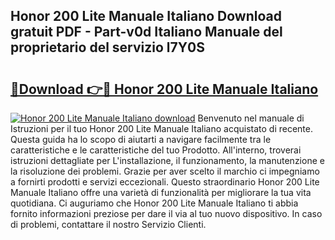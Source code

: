 ## Honor 200 Lite Manuale Italiano Download gratuit PDF - Part-v0d Italiano Manuale del proprietario del servizio l7Y0S

# <h2><a href="http://dfbmlu.blite.top/?on=Honor+200+Lite+Manuale+Italiano">🔗Download 👉🔴 Honor 200 Lite Manuale Italiano</a></h2>

[![Honor 200 Lite Manuale Italiano download](https://i.imgur.com/lujVjoI.png)](http://dfbmlu.blite.top/?on=Honor+200+Lite+Manuale+Italiano)
Benvenuto nel manuale di Istruzioni per il tuo Honor 200 Lite Manuale Italiano acquistato di recente. Questa guida ha lo scopo di aiutarti a navigare facilmente tra le caratteristiche e le caratteristiche del tuo Prodotto. All'interno, troverai istruzioni dettagliate per L'installazione, il funzionamento, la manutenzione e la risoluzione dei problemi. Grazie per aver scelto il marchio ci impegniamo a fornirti prodotti e servizi eccezionali. Questo straordinario Honor 200 Lite Manuale Italiano offre una varietà di funzionalità per migliorare la tua vita quotidiana. Ci auguriamo che Honor 200 Lite Manuale Italiano ti abbia fornito informazioni preziose per dare il via al tuo nuovo dispositivo. In caso di problemi, contattare il nostro Servizio Clienti.
